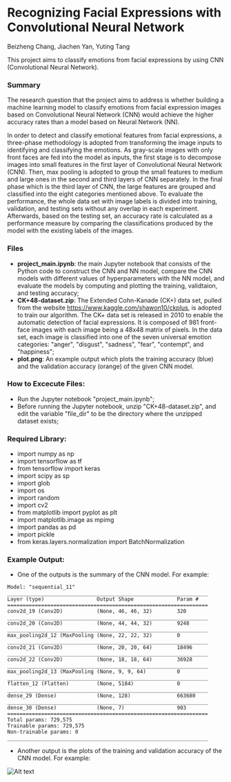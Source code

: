# Recognizing Facial Expressions with Convolutional Neural Network
Beizheng Chang, Jiachen Yan, Yuting Tang

This project aims to classify emotions from facial expressions by using CNN (Convolutional Neural Network).

### Summary
The research question that the project aims to address is whether building a machine learning model to classify emotions from facial expression images based on Convolutional Neural Network (CNN) would achieve the higher accuracy rates than a model based on Neural Network (NN).

In order to detect and classify emotional features from facial expressions, a three-phase methodology is adopted from transforming the image inputs to identifying and classifying the emotions. As gray-scale images with only front faces are fed into the model as inputs, the first stage is to decompose images into small features in the first layer of Convolutional Neural Network (CNN). Then, max pooling is adopted to group the small features to medium and large ones in the second and third layers of CNN separately. In the final phase which is the third layer of CNN, the large features are grouped and classified into the eight categories mentioned above. To evaluate the performance, the whole data set with image labels is divided into training, validation, and testing sets without any overlap in each experiment. Afterwards, based on the testing set, an accuracy rate is calculated as a performance measure by comparing the classifications produced by the model with the existing labels of the images.


### Files
- **project_main.ipynb**: the main Jupyter notebook that consists of the Python code to construct the CNN and NN model, compare the CNN models with different values of hyperparameters with the NN model, and evaluate the models by computing and plotting the training, validtaion, and testing accuracy;
- **CK+48-dataset.zip**: The Extended Cohn-Kanade (CK+) data set, pulled from the website https://www.kaggle.com/shawon10/ckplus, is adopted to train our algorithm. The CK+ data set is released in 2010 to enable the automatic detection of facial expressions. It is composed of 981 front-face images with each image being a 48x48 matrix of pixels. In the data set, each image is classified into one of the seven universal emotion categories: "anger", "disgust", "sadness", "fear", "contempt", and "happiness";
- **plot.png**: An example output which plots the training accuracy (blue) and the validation accuracy (orange) of the given CNN model.


### How to Excecute Files:
- Run the Jupyter notebook "project_main.ipynb"; 
- Before running the Jupyter notebook, unzip "CK+48-dataset.zip", and edit the variable "file_dir" to be the directory where the unzipped dataset exists;


### Required Library:
- import numpy as np
- import tensorflow as tf
- from tensorflow import keras
- import scipy as sp
- import glob
- import os
- import random
- import cv2
- from matplotlib import pyplot as plt
- import matplotlib.image as mpimg
- import pandas as pd
- import pickle
- from keras.layers.normalization import BatchNormalization


### Example Output:
- One of the outputs is the summary of the CNN model. For example:
````
Model: "sequential_11"
_________________________________________________________________
Layer (type)                 Output Shape              Param #   
=================================================================
conv2d_19 (Conv2D)           (None, 46, 46, 32)        320       
_________________________________________________________________
conv2d_20 (Conv2D)           (None, 44, 44, 32)        9248      
_________________________________________________________________
max_pooling2d_12 (MaxPooling (None, 22, 22, 32)        0         
_________________________________________________________________
conv2d_21 (Conv2D)           (None, 20, 20, 64)        18496     
_________________________________________________________________
conv2d_22 (Conv2D)           (None, 18, 18, 64)        36928     
_________________________________________________________________
max_pooling2d_13 (MaxPooling (None, 9, 9, 64)          0         
_________________________________________________________________
flatten_12 (Flatten)         (None, 5184)              0         
_________________________________________________________________
dense_29 (Dense)             (None, 128)               663680    
_________________________________________________________________
dense_30 (Dense)             (None, 7)                 903       
=================================================================
Total params: 729,575
Trainable params: 729,575
Non-trainable params: 0
_________________________________________________________________
````
- Another output is the plots of the training and validation accuracy of the CNN model. For example:

![Alt text](https://github.com/lauren-tang/emotion-recognition/blob/main/plot.jpg?raw=true "Example Plot")
